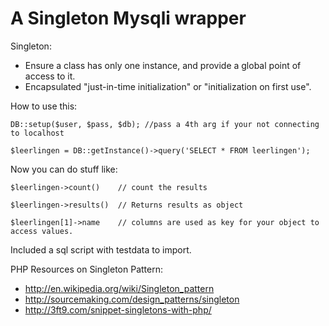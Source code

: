 A Singleton Mysqli wrapper
===
Singleton:
- Ensure a class has only one instance, and provide a global point of access to it.
- Encapsulated "just-in-time initialization" or "initialization on first use".

How to use this:

`DB::setup($user, $pass, $db); //pass a 4th arg if your not connecting to localhost`

`$leerlingen = DB::getInstance()->query('SELECT * FROM leerlingen');`

Now you can do stuff like:

`$leerlingen->count()    // count the results`

`$leerlingen->results()  // Returns results as object`

`$leerlingen[1]->name    // columns are used as key for your object to access values.`


Included a sql script with testdata to import. 

PHP Resources on Singleton Pattern:
- http://en.wikipedia.org/wiki/Singleton_pattern
- http://sourcemaking.com/design_patterns/singleton
- http://3ft9.com/snippet-singletons-with-php/
